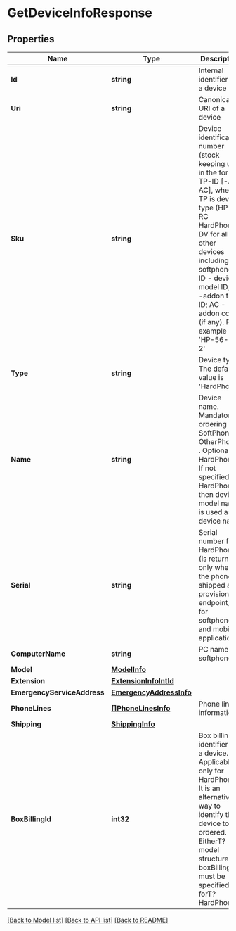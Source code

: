 # GetDeviceInfoResponse

## Properties
Name | Type | Description | Notes
------------ | ------------- | ------------- | -------------
**Id** | **string** | Internal identifier of a device | [optional] 
**Uri** | **string** | Canonical URI of a device | [optional] 
**Sku** | **string** | Device identification number (stock keeping unit) in the format TP-ID [-AT-AC], where TP is device type (HP for RC HardPhone, DV for all other devices including softphone); ID - device model ID; AT -addon type ID; AC - addon count (if any). For example &#39;HP-56-2-2&#39; | [optional] 
**Type** | **string** | Device type. The default value is &#39;HardPhone&#39; | [optional] 
**Name** | **string** | Device name. Mandatory if ordering  SoftPhone  or  OtherPhone . Optional for  HardPhone . If not specified for HardPhone, then device model  name is used as device  name | [optional] 
**Serial** | **string** | Serial number for HardPhone (is returned only when the phone is shipped and provisioned); endpoint_id for softphone and mobile applications | [optional] 
**ComputerName** | **string** | PC name for softphone | [optional] 
**Model** | [**ModelInfo**](ModelInfo.md) |  | [optional] 
**Extension** | [**ExtensionInfoIntId**](ExtensionInfoIntId.md) |  | [optional] 
**EmergencyServiceAddress** | [**EmergencyAddressInfo**](EmergencyAddressInfo.md) |  | [optional] 
**PhoneLines** | [**[]PhoneLinesInfo**](PhoneLinesInfo.md) | Phone lines information | [optional] 
**Shipping** | [**ShippingInfo**](ShippingInfo.md) |  | [optional] 
**BoxBillingId** | **int32** | Box billing identifier of a device. Applicable only for HardPhones. It is an alternative way to identify the device to be ordered. EitherT? model  structure, or  boxBillingId  must be specified forT?HardPhone | [optional] 

[[Back to Model list]](../README.md#documentation-for-models) [[Back to API list]](../README.md#documentation-for-api-endpoints) [[Back to README]](../README.md)


